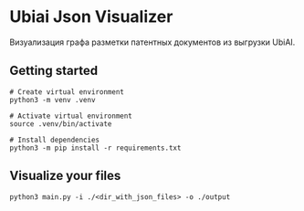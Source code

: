 # Ubiai Json Visualizer

Визуализация графа разметки патентных документов из выгрузки UbiAI.

## Getting started

```
# Create virtual environment
python3 -m venv .venv

# Activate virtual environment
source .venv/bin/activate

# Install dependencies
python3 -m pip install -r requirements.txt
```

## Visualize your files

```
python3 main.py -i ./<dir_with_json_files> -o ./output
```
